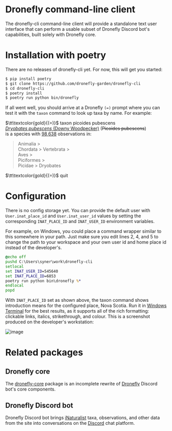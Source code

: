 # Dronefly command-line client

The dronefly-cli command-line client will provide a standalone text user
interface that can perform a usable subset of Dronefly Discord bot's
capabilities, built solely with Dronefly core.

# Installation with poetry

There are no releases of dronefly-cli yet. For now, this will get you started:

```sh
$ pip install poetry
$ git clone https://github.com/dronefly-garden/dronefly-cli
$ cd dronefly-cli
$ poetry install
$ poetry run python bin/dronefly
```

If all went well, you should arrive at a Dronefly `(=)` prompt where you can test
it with the `taxon` command to look up taxa by name. For example:

$\tt\textcolor{gold}{(=)}$ taxon picoides pubescens  \
[*Dryobates pubescens* (Downy Woodpecker)](https://www.inaturalist.org/taxa/792988-Dryobates-pubescens) (~~Picoides pubescens~~)  \
is a species with [98,638](https://www.inaturalist.org/observations?taxon_id=792988) observations in: 

> Animalia >  \
> Chordata > Vertebrata >  \
> Aves >  \
> Piciformes >  \
> Picidae > Dryobates

$\tt\textcolor{gold}{(=)}$ quit

# Configuration

There is no config storage yet. You can provide the default user with `User.inat_place_id` and `User.inat_user_id` values by setting the corresponding `INAT_PLACE_ID` and `INAT_USER_ID` environment variables.

For example, on Windows, you could place a command wrapper similar to this somewhere in your path. Just make sure you edit lines 2, 4, and 5 to change the path to your workspace and your own user id and home place id instead of the developer's.

```bat
@echo off
pushd C:\Users\syner\work\dronefly-cli
setlocal
set INAT_USER_ID=545640
set INAT_PLACE_ID=6853
poetry run python bin\dronefly %*
endlocal
popd
```

With `INAT_PLACE_ID` set as shown above, the taxon command shows introduction means for the configured place, Nova Scotia. Run it in [Windows Terminal](https://github.com/microsoft/terminal) for the best results, as it supports all of the rich formatting: clickable links, italics, strikethrough, and colour. This is a screenshot produced on the developer's workstation:

![image](https://user-images.githubusercontent.com/1204376/216164744-b11f307c-70b7-44db-b220-c379f6334abc.png)

# Related packages

## Dronefly core

The [dronefly-core](https://github.com/dronefly-garden/dronefly-core) package is
an incomplete rewrite of [Dronefly](https://dronefly.readthedocs.io) Discord
bot's core components.

## Dronefly Discord bot

Dronefly Discord bot brings [iNaturalist](https://www.inaturalist.org) taxa,
observations, and other data from the site into conversations on the
[Discord](https://discord.com) chat platform.
